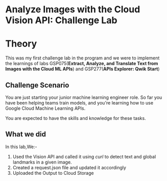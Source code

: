 # Analyze Images with the Cloud Vision API: Challenge Lab

# Theory

This was my first challenge lab in the program and we were to implement the learnings of labs GSP075(**Extract, Analyze, and Translate Text from Images with the Cloud ML APIs**) and GSP277(**APIs Explorer: Qwik Start**)

## Challenge Scenario

You are just starting your junior machine learning engineer role. So far you have been helping teams train models, and you're learning how to use Google Cloud Machine Learning APIs.

You are expected to have the skills and knowledge for these tasks.


## What we did

In this lab,We:-
1. Used the Vision API and called it using *curl* to detect text and global landmarks in a given image. 
2. Created a request.json file and updated it accordingly
3. Uploaded the Output to Cloud Storage
